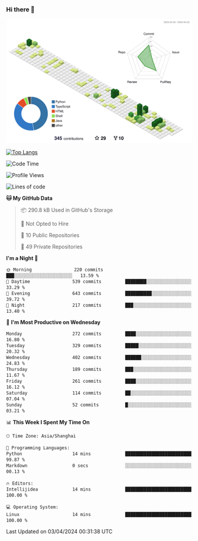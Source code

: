 ### Hi there 👋

![](./profile-3d-contrib/profile-green-animate.svg)

 

[![Top Langs](https://github-readme-stats.vercel.app/api/top-langs/?username=fly2tomato)](https://github.com/anuraghazra/github-readme-stats)


 

<!--START_SECTION:waka-->
![Code Time](http://img.shields.io/badge/Code%20Time-5%20hrs%2042%20mins-blue)

![Profile Views](http://img.shields.io/badge/Profile%20Views-2-blue)

![Lines of code](https://img.shields.io/badge/From%20Hello%20World%20I%27ve%20Written-505.6%20thousand%20lines%20of%20code-blue)

**🐱 My GitHub Data** 

> 📦 290.8 kB Used in GitHub's Storage 
 > 
> 🚫 Not Opted to Hire
 > 
> 📜 10 Public Repositories 
 > 
> 🔑 49 Private Repositories 
 > 
**I'm a Night 🦉** 

```text
🌞 Morning                220 commits         ███░░░░░░░░░░░░░░░░░░░░░░   13.59 % 
🌆 Daytime                539 commits         ████████░░░░░░░░░░░░░░░░░   33.29 % 
🌃 Evening                643 commits         ██████████░░░░░░░░░░░░░░░   39.72 % 
🌙 Night                  217 commits         ███░░░░░░░░░░░░░░░░░░░░░░   13.40 % 
```
📅 **I'm Most Productive on Wednesday** 

```text
Monday                   272 commits         ████░░░░░░░░░░░░░░░░░░░░░   16.80 % 
Tuesday                  329 commits         █████░░░░░░░░░░░░░░░░░░░░   20.32 % 
Wednesday                402 commits         ██████░░░░░░░░░░░░░░░░░░░   24.83 % 
Thursday                 189 commits         ███░░░░░░░░░░░░░░░░░░░░░░   11.67 % 
Friday                   261 commits         ████░░░░░░░░░░░░░░░░░░░░░   16.12 % 
Saturday                 114 commits         ██░░░░░░░░░░░░░░░░░░░░░░░   07.04 % 
Sunday                   52 commits          █░░░░░░░░░░░░░░░░░░░░░░░░   03.21 % 
```


📊 **This Week I Spent My Time On** 

```text
🕑︎ Time Zone: Asia/Shanghai

💬 Programming Languages: 
Python                   14 mins             █████████████████████████   99.87 % 
Markdown                 0 secs              ░░░░░░░░░░░░░░░░░░░░░░░░░   00.13 % 

🔥 Editors: 
Intellijidea             14 mins             █████████████████████████   100.00 % 

💻 Operating System: 
Linux                    14 mins             █████████████████████████   100.00 % 
```


 Last Updated on 03/04/2024 00:31:38 UTC
<!--END_SECTION:waka-->
